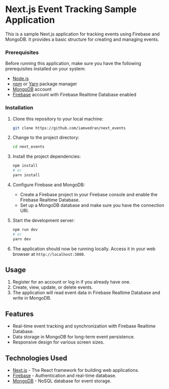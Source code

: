 # Next.js Event Tracking Sample Application

This is a sample Next.js application for tracking events using Firebase and MongoDB. It provides a basic structure for creating and managing events.

### Prerequisites

Before running this application, make sure you have the following prerequisites installed on your system:

- [Node.js](https://nodejs.org/)
- [npm](https://www.npmjs.com/) or [Yarn](https://yarnpkg.com/) package manager
- [MongoDB](https://www.mongodb.com/) account
- [Firebase](https://firebase.google.com/) account with Firebase Realtime Database enabled

### Installation

1. Clone this repository to your local machine:

   ```bash
   git clone https://github.com/iamvedran/next_events
   ```

2. Change to the project directory:

   ```bash
   cd next_events
   ```

3. Install the project dependencies:

   ```bash
   npm install
   # or
   yarn install
   ```

4. Configure Firebase and MongoDB:

   - Create a Firebase project in your Firebase console and enable the Firebase Realtime Database.
   - Set up a MongoDB database and make sure you have the connection URI.

5. Start the development server:

   ```bash
   npm run dev
   # or
   yarn dev
   ```

6. The application should now be running locally. Access it in your web browser at `http://localhost:3000`.

## Usage

1. Register for an account or log in if you already have one.
2. Create, view, update, or delete events.
3. The application will read event data in Firebase Realtime Database and write in MongoDB.

## Features

- Real-time event tracking and synchronization with Firebase Realtime Database.
- Data storage in MongoDB for long-term event persistence.
- Responsive design for various screen sizes.

## Technologies Used

- [Next.js](https://nextjs.org/) - The React framework for building web applications.
- [Firebase](https://firebase.google.com/) - Authentication and real-time database.
- [MongoDB](https://www.mongodb.com/) - NoSQL database for event storage.
